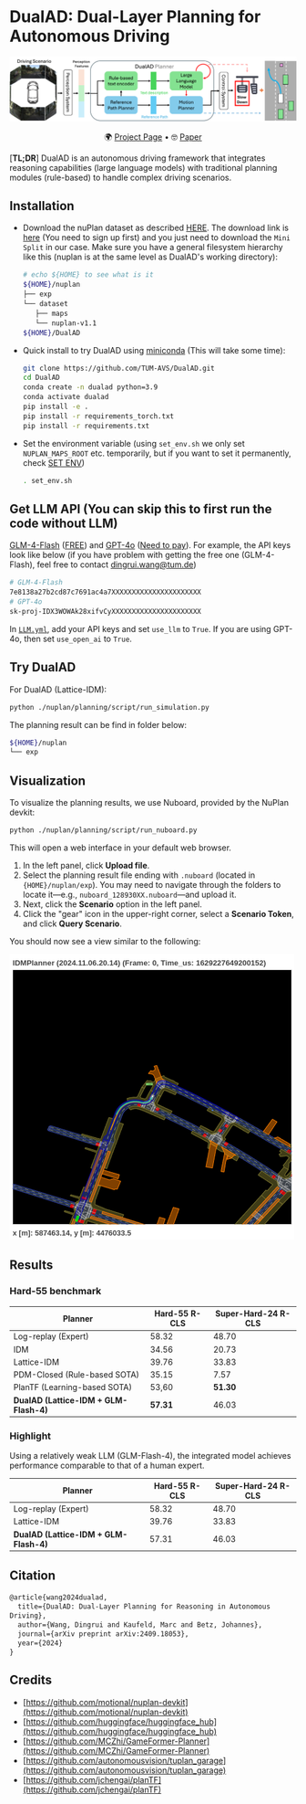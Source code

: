 # DualAD: Dual-Layer Planning for Autonomous Driving
 
<div align='center'>

![DualAD Framework](./assets/teaser.png)

🌍 [Project Page](https://dualad.github.io/) • 🤓 [Paper](https://arxiv.org/pdf/2409.18053) 

</div>

[**TL;DR**] DualAD is an autonomous driving framework that integrates reasoning capabilities (large language models) with traditional planning modules (rule-based) to handle complex driving scenarios. 

## Installation
- Download the nuPlan dataset as described [HERE](https://nuplan-devkit.readthedocs.io/en/latest/dataset_setup.html). The download link is [here](https://www.nuscenes.org/nuplan#download) (You need to sign up first) and you just need to download the ```Mini Split``` in our case. Make sure you have a general filesystem hierarchy like this (nuplan is at the same level as DualAD's working directory):
   ```bash
   # echo ${HOME} to see what is it
   ${HOME}/nuplan
   ├── exp
   └── dataset
      ├── maps
      └── nuplan-v1.1
   ${HOME}/DualAD
   ```
- Quick install to try DualAD using [miniconda](https://docs.anaconda.com/free/miniconda/miniconda-install/) (This will take some time):
   ```bash
   git clone https://github.com/TUM-AVS/DualAD.git
   cd DualAD
   conda create -n dualad python=3.9
   conda activate dualad
   pip install -e .
   pip install -r requirements_torch.txt
   pip install -r requirements.txt
   ```

- Set the environment variable (using ```set_env.sh``` we only set ```NUPLAN_MAPS_ROOT``` etc. temporarily, but if you want to set it permanently, check [SET ENV](./doc/ENV.md))
   ```bash
   . set_env.sh
   ```
## Get LLM API (You can skip this to first run the code without LLM)
[GLM-4-Flash](https://bigmodel.cn/usercenter/apikeys) ([FREE](https://open.bigmodel.cn/pricing)) and [GPT-4o](https://platform.openai.com/settings/organization/api-keys) ([Need to pay](https://openai.com/api/pricing/)). For example, the API keys look like below (if you have problem with getting the free one (GLM-4-Flash), feel free to contact dingrui.wang@tum.de)

   ```bash
   # GLM-4-Flash
   7e8138a27b2cd87c7691ac4a7XXXXXXXXXXXXXXXXXXXXXX
   # GPT-4o
   sk-proj-IDX3WOWAk28xifvCyXXXXXXXXXXXXXXXXXXXXXX
   ```
In [```LLM.yml```](./LLM.yml), add your API keys and set ```use_llm``` to ```True```. If you are using GPT-4o, then set ```use_open_ai``` to ```True```.
## Try DualAD
For DualAD (Lattice-IDM):
   ```bash
   python ./nuplan/planning/script/run_simulation.py
   ```
The planning result can be find in folder below:
   ```bash
   ${HOME}/nuplan
   └── exp
   ```
## Visualization
To visualize the planning results, we use Nuboard, provided by the NuPlan devkit:
   ```bash
   python ./nuplan/planning/script/run_nuboard.py
   ```
This will open a web interface in your default web browser. 
1. In the left panel, click **Upload file**.
2. Select the planning result file ending with `.nuboard` (located in `{HOME}/nuplan/exp`). You may need to navigate through the folders to locate it—e.g., `nuboard_128930XX.nuboard`—and upload it.
3. Next, click the **Scenario** option in the left panel.
4. Click the "gear" icon in the upper-right corner, select a **Scenario Token**, and click **Query Scenario**.

You should now see a view similar to the following:

![Visualization Example](./assets/bokeh_plot.png)

## Results

### Hard-55 benchmark

| Planner                                 | Hard-55 R-CLS | Super-Hard-24 R-CLS |
|-----------------------------------------|---------------|---------------------|
| Log-replay (Expert)                     | 58.32         |   48.70             |
| IDM                                     | 34.56         |   20.73             |
| Lattice-IDM                             | 39.76         |   33.83             |
| PDM-Closed (Rule-based SOTA)            | 35.15         |   7.57              |
| PlanTF (Learning-based SOTA)            | 53,60         | **51.30**           |
| **DualAD (Lattice-IDM + GLM-Flash-4)**  | **57.31**     |   46.03             |


### Highlight
Using a relatively weak LLM (GLM-Flash-4), the integrated model achieves performance comparable to that of a human expert.

| Planner                                 | Hard-55 R-CLS | Super-Hard-24 R-CLS |
|-----------------------------------------|---------------|---------------------|
| Log-replay (Expert)                     | 58.32         |   48.70             |
| Lattice-IDM                             | 39.76         |   33.83             |
| **DualAD (Lattice-IDM + GLM-Flash-4)**  | 57.31         |   46.03             |

## Citation

```text
@article{wang2024dualad,
  title={DualAD: Dual-Layer Planning for Reasoning in Autonomous Driving},
  author={Wang, Dingrui and Kaufeld, Marc and Betz, Johannes},
  journal={arXiv preprint arXiv:2409.18053},
  year={2024}
}
```


## Credits

- [https://github.com/motional/nuplan-devkit](https://github.com/motional/nuplan-devkit)
- [https://github.com/huggingface/huggingface_hub](https://github.com/huggingface/huggingface_hub)
- [https://github.com/MCZhi/GameFormer-Planner](https://github.com/MCZhi/GameFormer-Planner)
- [https://github.com/autonomousvision/tuplan_garage](https://github.com/autonomousvision/tuplan_garage)
- [https://github.com/jchengai/planTF](https://github.com/jchengai/planTF)